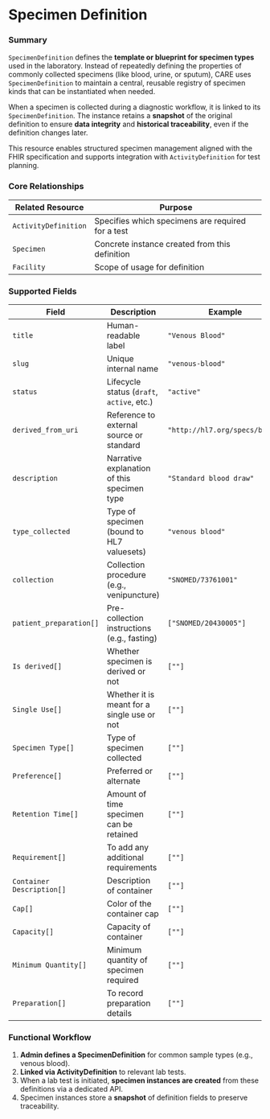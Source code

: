 # Specimen Definition

### Summary

`SpecimenDefinition` defines the **template or blueprint for specimen types** used in the laboratory. Instead of repeatedly defining the properties of commonly collected specimens (like blood, urine, or sputum), CARE uses `SpecimenDefinition` to maintain a central, reusable registry of specimen kinds that can be instantiated when needed.

When a specimen is collected during a diagnostic workflow, it is linked to its `SpecimenDefinition`. The instance retains a **snapshot** of the original definition to ensure **data integrity** and **historical traceability**, even if the definition changes later.

This resource enables structured specimen management aligned with the FHIR specification and supports integration with `ActivityDefinition` for test planning.

### Core Relationships

| Related Resource     | Purpose                                           |
| -------------------- | ------------------------------------------------- |
| `ActivityDefinition` | Specifies which specimens are required for a test |
| `Specimen`           | Concrete instance created from this definition    |
| `Facility`           | Scope of usage for definition                     |

### Supported Fields

| Field                     | Description                                 | Example                        |
| ------------------------- | ------------------------------------------- | ------------------------------ |
| `title`                   | Human-readable label                        | `"Venous Blood"`               |
| `slug`                    | Unique internal name                        | `"venous-blood"`               |
| `status`                  | Lifecycle status (`draft`, `active`, etc.)  | `"active"`                     |
| `derived_from_uri`        | Reference to external source or standard    | `"http://hl7.org/specs/blood"` |
| `description`             | Narrative explanation of this specimen type | `"Standard blood draw"`        |
| `type_collected`          | Type of specimen (bound to HL7 valuesets)   | `"venous blood"`               |
| `collection`              | Collection procedure (e.g., venipuncture)   | `"SNOMED/73761001"`            |
| `patient_preparation[]`   | Pre-collection instructions (e.g., fasting) | `["SNOMED/20430005"]`          |
| `Is derived[]`            | Whether specimen is derived or not          | `[""]`                         |
| `Single Use[]`            | Whether it is meant for a single use or not | `[""]`                         |
| `Specimen Type[]`         | Type of specimen collected                  | `[""]`                         |
| `Preference[]`            | Preferred or alternate                      | `[""]`                         |
| `Retention Time[]`        | Amount of time specimen can be retained     | `[""]`                         |
| `Requirement[]`           | To add any additional requirements          | `[""]`                         |
| `Container Description[]` | Description of container                    | `[""]`                         |
| `Cap[]`                   | Color of the container cap                  | `[""]`                         |
| `Capacity[]`              | Capacity of container                       | `[""]`                         |
| `Minimum Quantity[]`      | Minimum quantity of specimen required       | `[""]`                         |
| `Preparation[]`           | To record preparation details               | `[""]`                         |

### Functional Workflow

1. **Admin defines a SpecimenDefinition** for common sample types (e.g., venous blood).
2. **Linked via ActivityDefinition** to relevant lab tests.
3. When a lab test is initiated, **specimen instances are created** from these definitions via a dedicated API.
4. Specimen instances store a **snapshot** of definition fields to preserve traceability.
